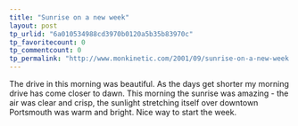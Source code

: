 ```yaml
---
title: "Sunrise on a new week"
layout: post
tp_urlid: "6a010534988cd3970b0120a5b35b83970c"
tp_favoritecount: 0
tp_commentcount: 0
tp_permalink: "http://www.monkinetic.com/2001/09/sunrise-on-a-new-week.html"
---
```

The drive in this morning was beautiful. As the days get shorter my morning drive has come closer to dawn. This morning the sunrise was amazing - the air was clear and crisp, the sunlight stretching itself over downtown Portsmouth was warm and bright. Nice way to start the week.
